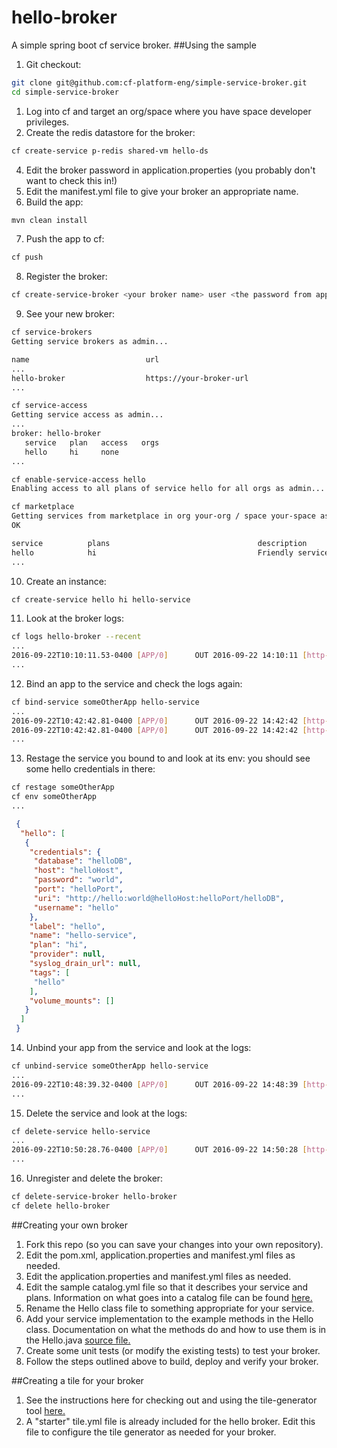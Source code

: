 # hello-broker
A simple spring boot cf service broker.
##Using the sample

1. Git checkout:
  
  ```bash
  git clone git@github.com:cf-platform-eng/simple-service-broker.git
  cd simple-service-broker
  ```
1. Log into cf and target an org/space where you have space developer privileges.
1. Create the redis datastore for the broker:
  
  ```bash
  cf create-service p-redis shared-vm hello-ds
  ```
4. Edit the broker password in application.properties (you probably don't want to check this in!)
1. Edit the manifest.yml file to give your broker an appropriate name.
1. Build the app:
  
  ```bash
  mvn clean install
  ```
7. Push the app to cf:
  
  ```bash
  cf push
  ```
8. Register the broker:
  
  ```bash
  cf create-service-broker <your broker name> user <the password from application.properties> https://<uri of your broker app>
  ```
9. See your new broker:
  
  ```bash
  cf service-brokers
  Getting service brokers as admin...
  
  name                          url
  ...
  hello-broker                  https://your-broker-url
  ...
  
  cf service-access
  Getting service access as admin...
  ...
  broker: hello-broker
     service   plan   access   orgs
     hello     hi     none
  ...
  
  cf enable-service-access hello
  Enabling access to all plans of service hello for all orgs as admin...

  cf marketplace
  Getting services from marketplace in org your-org / space your-space as you...
  OK
  
  service          plans                                 description
  hello            hi                                    Friendly service that greets you
  ...
  ```
10. Create an instance:
  
  ```bash
  cf create-service hello hi hello-service
  ```
11. Look at the broker logs:
  
  ```bash
  cf logs hello-broker --recent
  ...
  2016-09-22T10:10:11.53-0400 [APP/0]      OUT 2016-09-22 14:10:11 [http-nio-8080-exec-10] INFO  i.p.c.s.hello.HelloService - hello!, I am creating a service instance!
  ...
  ```
12. Bind an app to the service and check the logs again:
  
  ```bash
  cf bind-service someOtherApp hello-service
  ...
  2016-09-22T10:42:42.81-0400 [APP/0]      OUT 2016-09-22 14:42:42 [http-nio-8080-exec-10] INFO  i.p.c.s.hello.HelloService - hello!, I am creating a binding!
  2016-09-22T10:42:42.81-0400 [APP/0]      OUT 2016-09-22 14:42:42 [http-nio-8080-exec-10] INFO  i.p.c.s.hello.HelloService - hello!, I am returning credentials!
  ...
  ```
13. Restage the service you bound to and look at its env: you should see some hello credentials in there:
  
  ```bash
  cf restage someOtherApp
  cf env someOtherApp
  ...
  ```
  ```json
   {
    "hello": [
     {
      "credentials": {
       "database": "helloDB",
       "host": "helloHost",
       "password": "world",
       "port": "helloPort",
       "uri": "http://hello:world@helloHost:helloPort/helloDB",
       "username": "hello"
      },
      "label": "hello",
      "name": "hello-service",
      "plan": "hi",
      "provider": null,
      "syslog_drain_url": null,
      "tags": [
       "hello"
      ],
      "volume_mounts": []
     }
    ]
   }
  ```
14. Unbind your app from the service and look at the logs:
  
  ```bash
  cf unbind-service someOtherApp hello-service
  ...
  2016-09-22T10:48:39.32-0400 [APP/0]      OUT 2016-09-22 14:48:39 [http-nio-8080-exec-3] INFO  i.p.c.s.hello.HelloService - hello!, I am deleting a binding!
  ...
  ```
15. Delete the service and look at the logs:
  
  ```bash
  cf delete-service hello-service
  ...
  2016-09-22T10:50:28.76-0400 [APP/0]      OUT 2016-09-22 14:50:28 [http-nio-8080-exec-8] INFO  i.p.c.s.hello.HelloService - hello!, I am deleting a service instance!
  ...
  ```
16. Unregister and delete the broker:
  
  ```bash
  cf delete-service-broker hello-broker
  cf delete hello-broker
  ```

##Creating your own broker

1. Fork this repo (so you can save your changes into your own repository).
1. Edit the pom.xml, application.properties and manifest.yml files as needed.
1. Edit the application.properties and manifest.yml files as needed.
1. Edit the sample catalog.yml file so that it describes your service and plans. Information on what goes into a catalog file can be found [here.](https://docs.cloudfoundry.org/services/api.html)
1. Rename the Hello class file to something appropriate for your service.
1. Add your service implementation to the example methods in the Hello class. Documentation on what the methods do and how to use them is in the Hello.java [source file.](https://github.com/cf-platform-eng/simple-service-broker/blob/master/src/main/java/io/pivotal/cf/servicebroker/broker/HelloService.java)
1. Create some unit tests (or modify the existing tests) to test your broker.
1. Follow the steps outlined above to build, deploy and verify your broker.

##Creating a tile for your broker

1. See the instructions here for checking out and using the tile-generator tool [here.](https://github.com/cf-platform-eng/tile-generator)
1. A "starter" tile.yml file is already included for the hello broker. Edit this file to configure the tile generator as needed for your broker.
